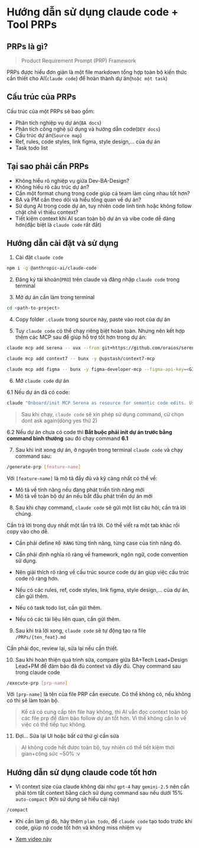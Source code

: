 # Hướng dẫn sử dụng claude code + Tool PRPs

## PRPs là gì?

> Product Requirement Prompt (PRP) Framework

PRPs được hiểu đơn giản là một file markdown tổng hợp toàn bộ kiến thức cần thiết cho AI(`claude code`) để hoàn thành dự án(`hoặc một task`)

## Cấu trúc của PRPs

Cấu trúc của một PRPs sẽ bao gồm:

- Phân tích nghiệp vụ dự án(`BA docs`)
- Phân tích công nghệ sử dụng và hướng dẫn code(`DEV docs`)
- Cấu trúc dự án(`Source map`)
- Ref, rules, code styles, link figma, style design,... của dự án
- Task todo list

## Tại sao phải cần PRPs

- Không hiểu rõ nghiệp vụ giữa Dev-BA-Design?
- Không hiểu rõ cấu trúc dự án?
- Cần một format chung trong code giúp cả team làm cùng nhau tốt hơn?
- BA và PM cần theo dõi và hiểu tổng quan về dự án?
- Sử dụng AI trong code dự án, tuy nhiên code linh tinh hoặc không follow chặt chẽ vì thiếu context?
- Tiết kiệm context khi AI scan toàn bộ dự án và vibe code dễ dàng hơn(đặc biệt là `claude code` rất đắt)

## Hướng dẫn cài đặt và sử dụng

1. Cài đặt `claude code`

```bash
npm i -g @anthropic-ai/claude-code
```

2. Đăng ký tài khoản(`PRO`) trên claude và đăng nhập `claude code` trong terminal

3. Mở dự án cần làm trong terminal

```bash
cd <path-to-project>
```

4. Copy folder `.claude` trong source này, paste vào root của dự án

5. Tuy `claude code` có thể chạy riêng biệt hoàn toàn. Nhưng nên kết hợp thêm các MCP sau để giúp hỗ trợ tốt hơn trong dự án:

```bash
claude mcp add serena -- uvx --from git+https://github.com/oraios/serena serena-mcp-server --context ide-assistant --project $(pwd)
```

```bash
claude mcp add context7 -- bunx -y @upstash/context7-mcp
```

```bash
claude mcp add figma -- bunx -y figma-developer-mcp --figma-api-key=<GITHUB_API_KEY> --stdio
```

6. Mở `claude code` dự án

6.1 Nếu dự án đã có code:

```bash
claude "Onboard/init MCP Serena as resource for semantic code edits. Use MCP Context7 to research source code: analyze patterns, deps, bugs; suggest fixes."
```

> Sau khi chạy, `claude code` sẽ xin phép sử dụng command, cứ chọn dont ask again(dòng yes thứ 2)

6.2 Nếu dự án chưa có code thì **Bắt buộc phải init dự án trước bằng command bình thường** sau đó chạy command **6.1**

7. Sau khi init xong dự án, ở nguyên trong terminal `claude code` và chạy command sau:

```bash
/generate-prp [feature-name]
```

Với `[feature-name]` là mô tả đầy đủ và kỹ càng nhất có thể về:

- Mô tả về tính năng nếu đang phát triển tính năng mới
- Mô tả về toàn bộ dự án nếu bắt đầu phát triển dự án mới

8. Sau khi chạy command, `claude code` sẽ gửi một list câu hỏi, cần trả lời chúng.

Cần trả lời trong duy nhất một lần trả lời. Có thể viết ra một tab khác rồi copy vào cho dễ.

- Cần phải define `RÕ RÀNG` từng tính năng, từng case của tính năng đó.

- Cần phải định nghĩa rõ ràng về framework, ngôn ngữ, code convention sử dụng.

- Nên giải thích rõ ràng về cấu trúc source code dự án giúp việc cấu trúc code rõ ràng hơn.

- Nếu có các rules, ref, code styles, link figma, style design,... của dự án, cần gửi thêm.

- Nếu có task todo list, cần gửi thêm.

- Nếu có các tài liệu liên quan, cần gửi thêm.

9. Sau khi trả lời xong, `claude code` sẽ tự động tạo ra file `/PRPs/{ten_feat}.md`

Cần phải đọc, review lại, sửa lại nếu cần thiết.

10. Sau khi hoàn thiện quá trình sửa, compare giữa BA+Tech Lead+Design Lead+PM để đảm bảo đã đủ context và đầy đủ. Chạy command sau trong claude code

```bash
/execute-prp [prp-name]
```

Với `[prp-name]` là tên của file PRP cần execute. Có thể không có, nếu không có thì sẽ làm toàn bộ.

> Kể cả có cung cấp tên file hay không, thì AI vẫn đọc context toàn bộ các file prp để đảm bảo follow dự án tốt hơn. Vì thế không cần lo về việc có thể tiếp tục không.

11. Đợi... Sửa lại UI hoặc bất cứ thứ gì cần sửa

> AI không code hết được toàn bộ, tuy nhiên có thể tiết kiệm thời gian+công sức ~50% :v

## Hướng dẫn sử dụng claude code tốt hơn

- Vì context size của claude không dài như `gpt-4` hay `gemini-2.5` nên cần phải tóm tắt context bằng cách sử dụng command sau nếu dưới 15% `auto-compact` (Khi sử dụng sẽ hiểu cái này)

```bash
/compact
```

- Khi cần làm gì đó, hãy thêm `plan todo`, để `claude code` tạo todo trước khi code, giúp nó code tốt hơn và không miss nhiệm vụ

- [Xem video này](https://www.youtube.com/watch?v=TiNpzxoBPz0)
